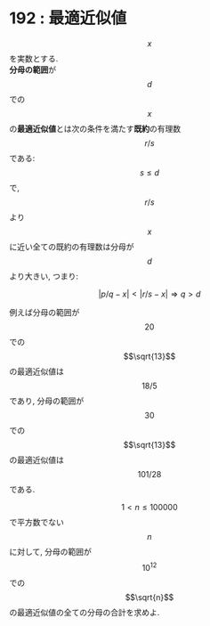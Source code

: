# 192 : 最適近似値

$$x$$を実数とする.\
**分母の範囲**が$$d$$での$$x$$の**最適近似値**とは次の条件を満たす**既約**の有理数$$r/s$$である: $$s ≤ d$$で, $$r/s$$より$$x$$に近い全ての既約の有理数は分母が$$d$$より大きい, つまり:

$$|p/q-x| < |r/s-x| ⇒ q > d$$

例えば分母の範囲が$$20$$での$$\sqrt{13}$$の最適近似値は$$18/5$$であり, 分母の範囲が$$30$$での$$\sqrt{13}$$の最適近似値は$$101/28$$である.

$$1 < n ≤ 100000$$で平方数でない$$n$$に対して, 分母の範囲が$$10^{12}$$での$$\sqrt{n}$$の最適近似値の全ての分母の合計を求めよ.
